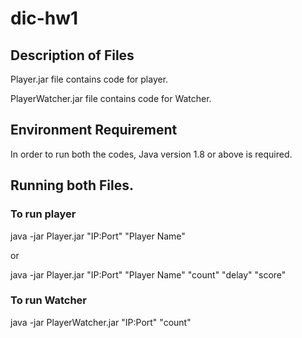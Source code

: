 # dic-hw1

## Description of Files
Player.jar file contains code for player.

PlayerWatcher.jar file contains code for Watcher.


## Environment Requirement
In order to run both the codes, Java version 1.8 or above is required.

## Running both Files.

### To run player
java -jar Player.jar "IP:Port" "Player Name"

or

java -jar Player.jar "IP:Port" "Player Name" "count" "delay" "score"


### To run Watcher
java -jar PlayerWatcher.jar "IP:Port" "count"


